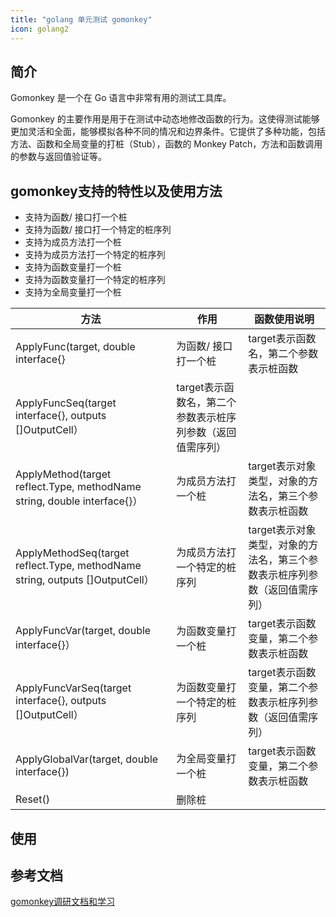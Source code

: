 ```yaml
---
title: "golang 单元测试 gomonkey"
icon: golang2
---
```

## 简介

Gomonkey 是一个在 Go 语言中非常有用的测试工具库。

Gomonkey 的主要作用是用于在测试中动态地修改函数的行为。这使得测试能够更加灵活和全面，能够模拟各种不同的情况和边界条件。它提供了多种功能，包括方法、函数和全局变量的打桩（Stub），函数的 Monkey Patch，方法和函数调用的参数与返回值验证等。


## gomonkey支持的特性以及使用方法

* 支持为函数/ 接口打一个桩
* 支持为函数/ 接口打一个特定的桩序列
* 支持为成员方法打一个桩
* 支持为成员方法打一个特定的桩序列
* 支持为函数变量打一个桩
* 支持为函数变量打一个特定的桩序列
* 支持为全局变量打一个桩

| 方法  | 作用 | 函数使用说明 |
|---|---|---|
| ApplyFunc(target, double interface{}  | 为函数/ 接口打一个桩 | target表示函数名，第二个参数表示桩函数 |
| ApplyFuncSeq(target interface{}, outputs []OutputCell）   | target表示函数名，第二个参数表示桩序列参数（返回值需序列） |
| ApplyMethod(target reflect.Type, methodName string, double interface{}） | 为成员方法打一个桩 | target表示对象类型，对象的方法名，第三个参数表示桩函数|
| ApplyMethodSeq(target reflect.Type, methodName string, outputs []OutputCell）|为成员方法打一个特定的桩序列 | target表示对象类型，对象的方法名，第三个参数表示桩序列参数（返回值需序列）|
| ApplyFuncVar(target, double interface{}）| 为函数变量打一个桩 | target表示函数变量，第二个参数表示桩函数 |
| ApplyFuncVarSeq(target interface{}, outputs []OutputCell）|为函数变量打一个特定的桩序列 | target表示函数变量，第二个参数表示桩序列参数（返回值需序列） |
| ApplyGlobalVar(target, double interface{}) | 为全局变量打一个桩 | target表示函数变量，第二个参数表示桩函数 |
| Reset() | 删除桩 | |

## 使用

## 参考文档

[gomonkey调研文档和学习](https://blog.csdn.net/u013276277/article/details/104993370)
